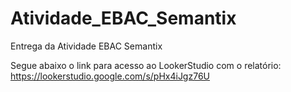# Atividade_EBAC_Semantix
Entrega da Atividade EBAC Semantix

Segue abaixo o link para acesso ao LookerStudio com o relatório:
https://lookerstudio.google.com/s/pHx4iJgz76U

